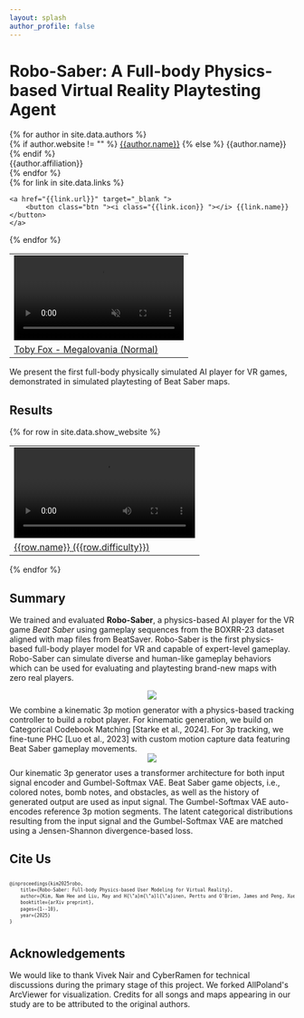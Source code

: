 ```yaml
---
layout: splash
author_profile: false
---
```


# Robo-Saber: A Full-body Physics-based Virtual Reality Playtesting Agent

<!-- <img src="/assets/images/website-title.svg" /> -->

<link rel="stylesheet" href="https://cdnjs.cloudflare.com/ajax/libs/OwlCarousel2/2.3.4/assets/owl.carousel.min.css">
<link rel="stylesheet" href="https://cdnjs.cloudflare.com/ajax/libs/OwlCarousel2/2.3.4/assets/owl.theme.default.min.css">
<style>
div {
    /* border: 1px solid black; */
}

div.author {
display: flex;
flex-wrap: wrap;
align-items: center;
}

div.affiliation {
padding-left: 10px;
font-size: 0.8rem;
vertical-align: middle;
}

/_ @media (min-width:320px) {
div.name {
text-transform: uppercase;
width: 100%;
}
} _/

@media (min-width:600px) {
div.name {
text-transform: uppercase;
/_ margin-right: auto; _/
}
}

span.affiliation {
size: 1px;
}
p.author {
margin: 5px 0
}

div.teaser {
overflow: hidden;
align: center;
text-align: center;
padding-bottom: 10px;
padding-top: 10px;
}

img.teaser {
overflow: hidden;
object-fit: cover;
width:40%;
min-width: 300px;
/_ min-height: 200px; _/
margin-top:-50px;
margin-bottom: -50px;
/_ margin-left: auto;
margin-right: auto; _/
}

a {
text-decoration: none;
}

ul.authors.links li {
margin-top: 0.8rem;
padding: 0 0.1rem;
}

/_ Style buttons _/
.btn {
background-color: rgb(70, 139, 250);; /_ Blue background _/
border: none; /_ Remove borders _/
color: white; /_ White text _/
padding: 8px 12px; /_ Some padding _/
font-size: 14px; /_ Set a font size _/
cursor: pointer; /_ Mouse pointer on hover _/
border-radius: 18px;
}

/_ Darker background on mouse-over _/
.btn:hover {
background-color: rgb(70, 139, 250);;
/_ Blue background _/
}

div.links {
display: flex;
flex-wrap: wrap;
align-items: center;
text-align: center;
justify-content:center;
}

div.youtube {
width: 80%;
min-width: 320px;
margin: auto;
display: flex;
flex-wrap: wrap;
align-items: center;
text-align: center;
justify-content:center;
}

div.teaser {
width: 100%;
min-width: 320px;
margin: auto;
display: flex;
flex-wrap: wrap;
align-items: center;
text-align: center;
justify-content:center;
}

table.results {
align-items: center;
text-align: center;
}

table.teaser {
align-items: center;
text-align: center;
}

</style>

<script src="https://code.jquery.com/jquery-3.7.1.min.js" integrity="sha256-/JqT3SQfawRcv/BIHPThkBvs0OEvtFFmqPF/lYI/Cxo=" crossorigin="anonymous"></script>
<script src="https://cdnjs.cloudflare.com/ajax/libs/OwlCarousel2/2.3.4/owl.carousel.min.js"></script>

<script>
$('.owl-carousel').owlCarousel({
    loop:true,
    margin:10,
    nav:true,
    responsive:{
        0:{
            items:1
        },
        600:{
            items:3
        },
        1000:{
            items:5
        }
    }
})
</script>

<div class="authors">
{% for author in site.data.authors %}

<div class="author">
<div class="name">
{% if author.website != "" %}
<a href="{{author.website}}">{{author.name}}</a>
{% else %}
{{author.name}}
{% endif %}
</div>
<div class="affiliation">{{author.affiliation}}</div>
</div>
{% endfor %}

<div class="links">
{% for link in site.data.links %}

    <a href="{{link.url}}" target="_blank ">
        <button class="btn "><i class="{{link.icon}} "></i> {{link.name}}</button>
    </a>

{% endfor %}

</div>

<div class="teaser">
<table class="teaser">
<tr>
<td>
<video width="100%" controls autoplay loop muted>
    <source src="https://users.aalto.fi/~kimn1/robo-saber/videos/4421.mp4" type="video/mp4">
</video>
</td>
</tr>
<tr>
<td>
<a href="https://beatsaver.com/maps/4421" target="_blank">Toby Fox - Megalovania (Normal)</a>
</td>
</tr>
</table>

We present the first full-body physically simulated AI player for VR games, demonstrated in simulated playtesting of Beat Saber maps.

</div>

</div>

## Results

<div class="owl-carousel owl-theme">
{% for row in site.data.show_website %}
<div class="item">
<table class="results">
<tr>
<td>
<video width="320" controls>
    <source src="https://users.aalto.fi/~kimn1/robo-saber/videos/{{row.hash}}_{{row.difficulty}}.mp4" type="video/mp4">
</video>
</td>

</tr>
<tr>
<td>
<a href="https://beatsaver.com/maps/{{row.id}}" target="_blank">{{row.name}} ({{row.difficulty}})</a>
</td>
</tr>
</table>
</div>
{% endfor %}
</div>
<script>
$('.owl-carousel').owlCarousel({
    loop:false,
    margin:10,
    nav:true,
    lazyLoad:true,
    responsive:{
        0:{
            items:1
        },
        600:{
            items:2
        },
        1000:{
            items:3
        }
    }
})
</script>

## Summary

We trained and evaluated **Robo-Saber**, a physics-based AI player for the VR game _Beat Saber_ using gameplay sequences from the BOXRR-23 dataset aligned with map files from BeatSaver. Robo-Saber is the first physics-based full-body player model for VR and capable of expert-level gameplay. Robo-Saber can simulate diverse and human-like gameplay behaviors which can be used for evaluating and playtesting brand-new maps with zero real players.

<style>
div.figure {
    width: 100%;
    margin-left: auto;
    margin-right: auto;
    align: center;
    text-align: center;
    padding-bottom: 10px;
}
</style>

<div class="figure">
<img src="{{'/assets/images/BeatyFigs-v7.png' | relative_url }}"/>
</div>
<div>
We combine a kinematic 3p motion generator with a physics-based tracking controller to build a robot player. For kinematic generation, we build on Categorical Codebook Matching [Starke et al., 2024]. For 3p tracking, we fine-tune PHC [Luo et al., 2023] with custom motion capture data featuring Beat Saber gameplay movements.
</div>

<div class="figure">
<img src="{{'/assets/images/ccm-v1.png' | relative_url }}"/>
</div>
<div>
Our kinematic 3p generator uses a transformer architecture for both input signal encoder and Gumbel-Softmax VAE. Beat Saber game objects, i.e., colored notes, bomb notes, and obstacles, as well as the history of generated output are used as input signal. The Gumbel-Softmax VAE auto-encodes reference 3p motion segments. The latent categorical distributions resulting from the input signal and the Gumbel-Softmax VAE are matched using a Jensen-Shannon divergence-based loss.
</div>

## Cite Us

<div style="display: flex;">
<pre style="line-height: 1.4; overflow: auto; font-size: 0.5rem; ">
@inproceedings{kim2025robo,
    title={Robo-Saber: Full-body Physics-based User Modeling for Virtual Reality},
    author={Kim, Nam Hee and Liu, May and H{\"a}m{\"a}l{\"a}inen, Perttu and O'Brien, James and Peng, Xue Bin},
    booktitle={arXiv preprint},
    pages={1--10},
    year={2025}
}
</pre>
</div>

## Acknowledgements

We would like to thank Vivek Nair and CyberRamen for technical discussions during the primary stage of this project. We forked AllPoland's ArcViewer for visualization. Credits for all songs and maps appearing in our study are to be attributed to the original authors.
